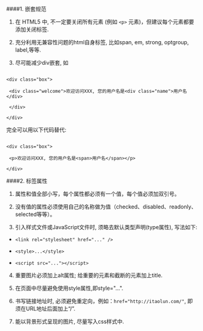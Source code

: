 ####1. 嵌套规范 

1. 在 HTML5 中, 不一定要关闭所有元素 (例如 ```<p>``` 元素)，但建议每个元素都要添加关闭标签.

2. 充分利用无兼容性问题的html自身标签, 比如span, em, strong, optgroup, label,等等.

3. 尽可能减少div嵌套, 如

```

<div class="box">

 <div class="welcome">欢迎访问XXX, 您的用户名是<div class="name">用户名</div>

 </div>

</div>

```

完全可以用以下代码替代:

```

<div class="box">

 <p>欢迎访问XXX, 您的用户名是<span>用户名</span></p>

</div>

```
####2. 标签属性

1. 属性和值全部小写，每个属性都必须有一个值，每个值必须加双引号。

2. 没有值的属性必须使用自己的名称做为值（checked、disabled、readonly、selected等等）。

3. 引入样式文件或JavaScript文件时, 须略去默认类型声明(type属性), 写法如下:

 + ```<link rel="stylesheet" href="..." />```

 + ```<style>...</style>```

 + ```<script src="..."></script>```
4. 重要图片必须加上alt属性; 给重要的元素和截断的元素加上title.

5. 在页面中尽量避免使用style属性,即style="…".

6. 书写链接地址时, 必须避免重定向，例如：```href="http://itaolun.com/"```, 即须在URL地址后面加上“/”.

7. 能以背景形式呈现的图片, 尽量写入css样式中.


